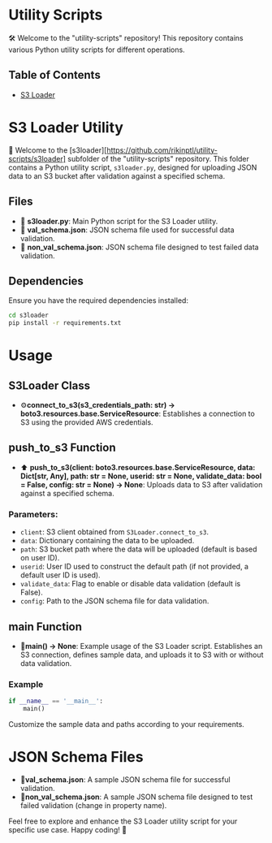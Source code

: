 # Utility Scripts

🛠️ Welcome to the "utility-scripts" repository! This repository contains various Python utility scripts for different operations.

## Table of Contents
- [S3 Loader](#s3-loader-utility)

# S3 Loader Utility

🚀 Welcome to the [s3loader][https://github.com/rikinptl/utility-scripts/s3loader] subfolder of the "utility-scripts" repository. This folder contains a Python utility script, `s3loader.py`, designed for uploading JSON data to an S3 bucket after validation against a specified schema.

## Files

- 📄 **s3loader.py**: Main Python script for the S3 Loader utility.
- 📄 **val_schema.json**: JSON schema file used for successful data validation.
- 📄 **non_val_schema.json**: JSON schema file designed to test failed data validation.

## Dependencies

Ensure you have the required dependencies installed:

```bash
cd s3loader
pip install -r requirements.txt
```
# Usage

## S3Loader Class

- ⚙️**connect_to_s3(s3_credentials_path: str) -> boto3.resources.base.ServiceResource**: Establishes a connection to S3 using the provided AWS credentials.

## push_to_s3 Function

- ⬆️ **push_to_s3(client: boto3.resources.base.ServiceResource, data: Dict[str, Any], path: str = None, userid: str = None, validate_data: bool = False, config: str = None) -> None**: Uploads data to S3 after validation against a specified schema.

### Parameters:

- `client`: S3 client obtained from `S3Loader.connect_to_s3`.
- `data`: Dictionary containing the data to be uploaded.
- `path`: S3 bucket path where the data will be uploaded (default is based on user ID).
- `userid`: User ID used to construct the default path (if not provided, a default user ID is used).
- `validate_data`: Flag to enable or disable data validation (default is False).
- `config`: Path to the JSON schema file for data validation.

## main Function

- 🚀**main() -> None**: Example usage of the S3 Loader script. Establishes an S3 connection, defines sample data, and uploads it to S3 with or without data validation.

### Example

```python
if __name__ == '__main__':
    main()
```
Customize the sample data and paths according to your requirements.

# JSON Schema Files

- 📄**val_schema.json**: A sample JSON schema file for successful validation.
- 📄**non_val_schema.json**: A sample JSON schema file designed to test failed validation (change in property name).


Feel free to explore and enhance the S3 Loader utility script for your specific use case. Happy coding!  🚀

